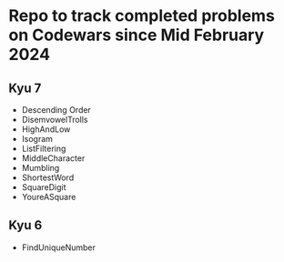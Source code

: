 # Repo to track completed problems on Codewars since Mid February 2024

## Kyu 7

- Descending Order
- DisemvowelTrolls
- HighAndLow
- Isogram
- ListFiltering
- MiddleCharacter
- Mumbling
- ShortestWord
- SquareDigit
- YoureASquare

## Kyu 6

- FindUniqueNumber

